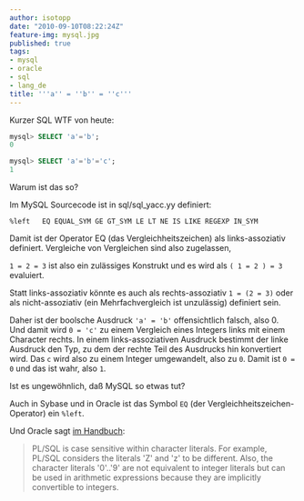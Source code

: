 ```yaml
---
author: isotopp
date: "2010-09-10T08:22:24Z"
feature-img: mysql.jpg
published: true
tags:
- mysql
- oracle
- sql
- lang_de
title: '''a'' = ''b'' = ''c'''
---
```

Kurzer SQL WTF von heute:

```sql
mysql> SELECT 'a'='b';
0

mysql> SELECT 'a'='b'='c';
1
```

Warum ist das so?

Im MySQL Sourcecode ist in sql/sql_yacc.yy definiert:

```console
%left   EQ EQUAL_SYM GE GT_SYM LE LT NE IS LIKE REGEXP IN_SYM
```

Damit ist der Operator EQ (das Vergleichheitszeichen) als links-assoziativ
definiert. Vergleiche von Vergleichen sind also zugelassen,

`1 = 2 = 3` ist also ein zulässiges Konstrukt und es wird als `( 1 = 2 ) =
3` evaluiert.

Statt links-assoziativ könnte es auch als rechts-assoziativ `1 = (2 = 3)`
oder als nicht-assoziativ (ein Mehrfachvergleich ist unzulässig)
definiert sein.

Daher ist der boolsche Ausdruck `'a' = 'b'` offensichtlich falsch, also 0. Und
damit wird `0 = 'c'` zu einem Vergleich eines Integers links mit einem
Character rechts. In einem links-assoziativen Ausdruck bestimmt der linke
Ausdruck den Typ, zu dem der rechte Teil des Ausdrucks hin konvertiert wird.
Das `c` wird also zu einem Integer umgewandelt, also zu `0`. Damit ist
`0 = 0` und das ist wahr, also `1`.

Ist es ungewöhnlich, daß MySQL so etwas tut?

Auch in Sybase und in Oracle ist das Symbol `EQ` (der
Vergleichheitszeichen-Operator) ein `%left`.

Und Oracle sagt
[im Handbuch](http://download.oracle.com/docs/cd/B10501_01/appdev.920/a96624/02_funds.htm):

> PL/SQL is case sensitive within character literals. For example, PL/SQL
> considers the literals 'Z' and 'z' to be different. Also, the character
> literals '0'..'9' are not equivalent to integer literals but can be used
> in arithmetic expressions because they are implicitly convertible to
> integers.
